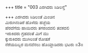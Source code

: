 +++
title = "003 ಎರಗಿದರು ಸಿಡಿಲನ್ತೆ"

+++
ಎರಗಿದರು ಸಿಡಿಲಂತೆ ಮಿಂಚಿನ  
ಮಿರುಗಿನಂತಿರೆ ಹೊಳೆದು ಹಜ್ಜೆಯ  
ಹೆರದೆಗೆದು ಹಾಯಿದರು ತಗರಂದದಲಿ ತವಕದಲಿ  
ಇರುಕಿದರು ಗ್ರಹದಂತೆ ಮಿಗೆ ಮು  
ಕ್ಕುರುಕಿದರು ಮುಗಿಲಂತೆ ರೋಷಕೆ  
ನೆರೆಯದಿಬ್ಬರ ಮನವೆನಲು ಹೊಯ್ದಾಡಿದರು ಭಟರು     ॥3॥